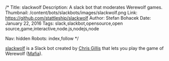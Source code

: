 /*
Title: slackwolf
Description: A slack bot that moderates Werewolf games.
Thumbnail: /content/bots/slackbots/images/slackwolf.png
Link: https://github.com/stattleship/slackwolf
Author: Stefan Bohacek
Date: January 22, 2016
Tags: slack,slackbot,opensource,open source,game,interactive,node.js,nodejs,node

Nav: hidden
Robots: index,follow
*/

[slackwolf](https://github.com/stattleship/slackwolf) is a Slack bot created by [Chris Gillis](https://github.com/chrisgillis) that lets you play the game of Werewolf ([Mafia](https://en.wikipedia.org/wiki/Mafia_(party_game))).

